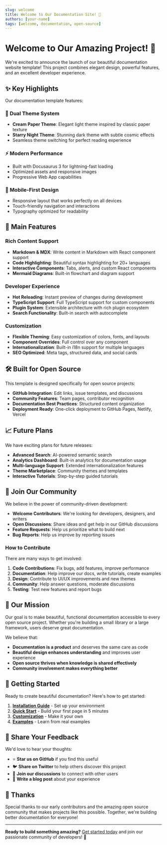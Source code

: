 ```yaml
---
slug: welcome
title: Welcome to Our Documentation Site! 🎉
authors: [your-name]
tags: [welcome, documentation, open-source]
---
```


# Welcome to Our Amazing Project! 🎉

We're excited to announce the launch of our beautiful documentation website template! This project combines elegant design, powerful features, and an excellent developer experience.

<!--truncate-->

## ✨ Key Highlights

Our documentation template features:

### 🎨 **Dual Theme System**
- **Cream Paper Theme**: Elegant light theme inspired by classic paper texture
- **Starry Night Theme**: Stunning dark theme with subtle cosmic effects
- Seamless theme switching for perfect reading experience

### ⚡ **Modern Performance**
- Built with Docusaurus 3 for lightning-fast loading
- Optimized assets and responsive images
- Progressive Web App capabilities

### 📱 **Mobile-First Design**
- Responsive layout that works perfectly on all devices
- Touch-friendly navigation and interactions
- Typography optimized for readability

## 🚀 Main Features

### Rich Content Support
- **Markdown & MDX**: Write content in Markdown with React component support
- **Code Highlighting**: Beautiful syntax highlighting for 20+ languages
- **Interactive Components**: Tabs, alerts, and custom React components
- **Mermaid Diagrams**: Built-in flowchart and diagram support

### Developer Experience
- **Hot Reloading**: Instant preview of changes during development
- **TypeScript Support**: Full TypeScript support for custom components
- **Plugin System**: Extensible architecture with rich plugin ecosystem
- **Search Functionality**: Built-in search with autocomplete

### Customization
- **Flexible Theming**: Easy customization of colors, fonts, and layouts
- **Component Overrides**: Full control over any component
- **Internationalization**: Built-in i18n support for multiple languages
- **SEO Optimized**: Meta tags, structured data, and social cards

## 🛠️ Built for Open Source

This template is designed specifically for open source projects:

- **GitHub Integration**: Edit links, issue templates, and discussions
- **Community Features**: Team pages, contributor recognition
- **Documentation Best Practices**: Structured content organization
- **Deployment Ready**: One-click deployment to GitHub Pages, Netlify, Vercel

## 📈 Future Plans

We have exciting plans for future releases:

- **Advanced Search**: AI-powered semantic search
- **Analytics Dashboard**: Built-in analytics for documentation usage
- **Multi-language Support**: Extended internationalization features
- **Theme Marketplace**: Community themes and templates
- **Interactive Tutorials**: Step-by-step guided tutorials

## 🤝 Join Our Community

We believe in the power of community-driven development:

- **Welcome Contributors**: We're looking for developers, designers, and writers
- **Open Discussions**: Share ideas and get help in our GitHub discussions
- **Feature Requests**: Help us prioritize what to build next
- **Bug Reports**: Help us improve by reporting issues

### How to Contribute

There are many ways to get involved:

1. **Code Contributions**: Fix bugs, add features, improve performance
2. **Documentation**: Help improve our docs, write tutorials, create examples
3. **Design**: Contribute to UI/UX improvements and new themes
4. **Community**: Help answer questions, moderate discussions
5. **Testing**: Test new features and report bugs

## 🎯 Our Mission

Our goal is to make beautiful, functional documentation accessible to every open source project. Whether you're building a small library or a large framework, users deserve great documentation.

We believe that:
- **Documentation is a product** and deserves the same care as code
- **Beautiful design enhances understanding** and improves user experience
- **Open source thrives when knowledge is shared effectively**
- **Community involvement makes everything better**

## 📖 Getting Started

Ready to create beautiful documentation? Here's how to get started:

1. **[Installation Guide](/docs/getting-started/installation)** - Set up your environment
2. **[Quick Start](/docs/getting-started/quickstart)** - Build your first page in 5 minutes
3. **[Customization](/docs/getting-started/configuration)** - Make it your own
4. **[Examples](/docs/examples/basic-usage)** - Learn from real examples

## 💬 Share Your Feedback

We'd love to hear your thoughts:

- ⭐ **Star us on GitHub** if you find this useful
- 🐦 **Share on Twitter** to help others discover this project
- 💬 **Join our discussions** to connect with other users
- 📝 **Write a blog post** about your experience

## 🙏 Thanks

Special thanks to our early contributors and the amazing open source community that makes projects like this possible. Together, we're building better documentation for everyone!

---

**Ready to build something amazing?** [Get started today](/docs/intro) and join our passionate community of developers! 🚀
